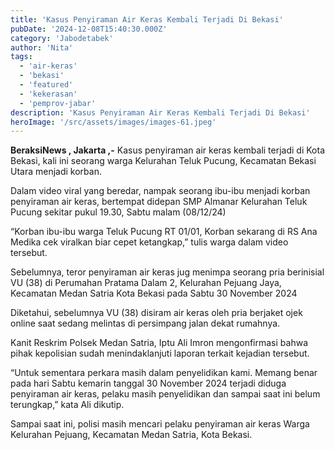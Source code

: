 ```yaml
---
title: 'Kasus Penyiraman Air Keras Kembali Terjadi Di Bekasi'
pubDate: '2024-12-08T15:40:30.000Z'
category: 'Jabodetabek'
author: 'Nita'
tags:
  - 'air-keras'
  - 'bekasi'
  - 'featured'
  - 'kekerasan'
  - 'pemprov-jabar'
description: 'Kasus Penyiraman Air Keras Kembali Terjadi Di Bekasi'
heroImage: '/src/assets/images/images-61.jpeg'
---
```


**BeraksiNews , Jakarta ,-** Kasus penyiraman air keras kembali terjadi di Kota Bekasi, kali ini seorang warga Kelurahan Teluk Pucung, Kecamatan Bekasi Utara menjadi korban.

Dalam video viral yang beredar, nampak seorang ibu-ibu menjadi korban penyiraman air keras, bertempat didepan SMP Almanar Kelurahan Teluk Pucung sekitar pukul 19.30, Sabtu malam (08/12/24)

“Korban ibu-ibu warga Teluk Pucung RT 01/01, Korban sekarang di RS Ana Medika cek viralkan biar cepet ketangkap,” tulis warga dalam video tersebut.

Sebelumnya, teror penyiraman air keras jug menimpa seorang pria berinisial VU (38) di Perumahan Pratama Dalam 2, Kelurahan Pejuang Jaya, Kecamatan Medan Satria Kota Bekasi pada Sabtu 30 November 2024

Diketahui, sebelumnya VU (38) disiram air keras oleh pria berjaket ojek online saat sedang melintas di persimpang jalan dekat rumahnya.

Kanit Reskrim Polsek Medan Satria, Iptu Ali Imron mengonfirmasi bahwa pihak kepolisian sudah menindaklanjuti laporan terkait kejadian tersebut.

“Untuk sementara perkara masih dalam penyelidikan kami. Memang benar pada hari Sabtu kemarin tanggal 30 November 2024 terjadi diduga penyiraman air keras, pelaku masih penyelidikan dan sampai saat ini belum terungkap,” kata Ali dikutip.

Sampai saat ini, polisi masih mencari pelaku penyiraman air keras Warga Kelurahan Pejuang, Kecamatan Medan Satria, Kota Bekasi.
